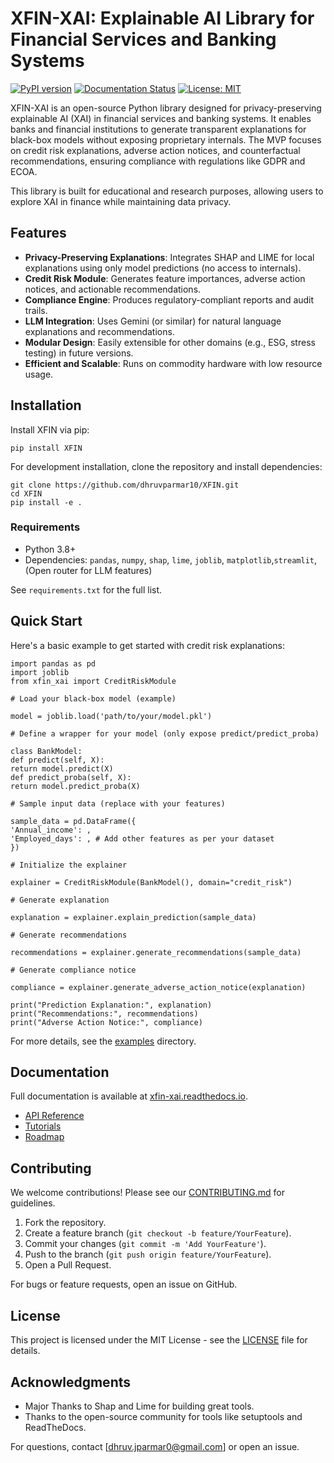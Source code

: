 # XFIN-XAI: Explainable AI Library for Financial Services and Banking Systems

[![PyPI version](https://badge.fury.io/py/XFIN.svg)](https://badge.fury.io/py/XFIN)
[![Documentation Status](https://readthedocs.org/projects/xfin-xai/badge/?version=latest)](https://xfin-xai.readthedocs.io/en/latest/?badge=latest)
[![License: MIT](https://img.shields.io/badge/License-MIT-yellow.svg)](https://opensource.org/licenses/MIT)

XFIN-XAI is an open-source Python library designed for privacy-preserving explainable AI (XAI) in financial services and banking systems. It enables banks and financial institutions to generate transparent explanations for black-box models without exposing proprietary internals. The MVP focuses on credit risk explanations, adverse action notices, and counterfactual recommendations, ensuring compliance with regulations like GDPR and ECOA.

This library is built for educational and research purposes, allowing users to explore XAI in finance while maintaining data privacy.

## Features

- **Privacy-Preserving Explanations**: Integrates SHAP and LIME for local explanations using only model predictions (no access to internals).
- **Credit Risk Module**: Generates feature importances, adverse action notices, and actionable recommendations.
- **Compliance Engine**: Produces regulatory-compliant reports and audit trails.
- **LLM Integration**: Uses Gemini (or similar) for natural language explanations and recommendations.
- **Modular Design**: Easily extensible for other domains (e.g., ESG, stress testing) in future versions.
- **Efficient and Scalable**: Runs on commodity hardware with low resource usage.

## Installation

Install XFIN via pip:
```
pip install XFIN
```

For development installation, clone the repository and install dependencies:

```
git clone https://github.com/dhruvparmar10/XFIN.git
cd XFIN
pip install -e .
```

### Requirements

- Python 3.8+
- Dependencies: `pandas`, `numpy`, `shap`, `lime`, `joblib`, `matplotlib`,`streamlit`,(Open router for LLM features)

See `requirements.txt` for the full list.

## Quick Start

Here's a basic example to get started with credit risk explanations:

```
import pandas as pd
import joblib
from xfin_xai import CreditRiskModule

# Load your black-box model (example)

model = joblib.load('path/to/your/model.pkl')

# Define a wrapper for your model (only expose predict/predict_proba)

class BankModel:
def predict(self, X):
return model.predict(X)
def predict_proba(self, X):
return model.predict_proba(X)

# Sample input data (replace with your features)

sample_data = pd.DataFrame({
'Annual_income': ,
'Employed_days': , # Add other features as per your dataset
})

# Initialize the explainer

explainer = CreditRiskModule(BankModel(), domain="credit_risk")

# Generate explanation

explanation = explainer.explain_prediction(sample_data)

# Generate recommendations

recommendations = explainer.generate_recommendations(sample_data)

# Generate compliance notice

compliance = explainer.generate_adverse_action_notice(explanation)

print("Prediction Explanation:", explanation)
print("Recommendations:", recommendations)
print("Adverse Action Notice:", compliance)
```

For more details, see the [examples](./examples) directory.

## Documentation

Full documentation is available at [xfin-xai.readthedocs.io](https://xfin-xai.readthedocs.io/en/latest/).

- [API Reference](https://xfin-xai.readthedocs.io/en/latest/api.html)
- [Tutorials](https://xfin-xai.readthedocs.io/en/latest/tutorials.html)
- [Roadmap](https://xfin-xai.readthedocs.io/en/latest/roadmap.html)

## Contributing

We welcome contributions! Please see our [CONTRIBUTING.md](./CONTRIBUTING.md) for guidelines.

1. Fork the repository.
2. Create a feature branch (`git checkout -b feature/YourFeature`).
3. Commit your changes (`git commit -m 'Add YourFeature'`).
4. Push to the branch (`git push origin feature/YourFeature`).
5. Open a Pull Request.

For bugs or feature requests, open an issue on GitHub.

## License

This project is licensed under the MIT License - see the [LICENSE](./LICENSE) file for details.

## Acknowledgments
- Major Thanks to Shap and Lime for building great tools.
- Thanks to the open-source community for tools like setuptools and ReadTheDocs.

For questions, contact [dhruv.jparmar0@gmail.com] or open an issue.
```
